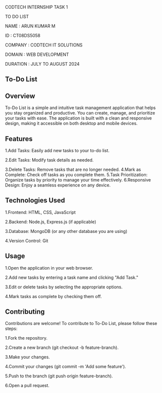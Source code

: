 CODTECH INTERNSHIP TASK 1    

TO DO LIST

NAME : ARUN KUMAR M

ID : CT08DS5058

COMPANY : CODTECH IT SOLUTIONS

DOMAIN : WEB DEVELOPMENT

DURATION : JULY TO AUGUST 2024

## To-Do List


## Overview

To-Do List is a simple and intuitive task management application that helps you stay organized and productive. You can create, manage, and prioritize your tasks with ease. The application is built with a clean and responsive design, making it accessible on both desktop and mobile devices.

## Features

1.Add Tasks: Easily add new tasks to your to-do list.

2.Edit Tasks: Modify task details as needed.

3.Delete Tasks: Remove tasks that are no longer needed.
4.Mark as Complete: Check off tasks as you complete them.
5.Task Prioritization: Organize tasks by priority to manage your time effectively.
6.Responsive Design: Enjoy a seamless experience on any device.

## Technologies Used

1.Frontend: HTML, CSS, JavaScript

2.Backend: Node.js, Express.js (if applicable)

3.Database: MongoDB (or any other database you are using)

4.Version Control: Git

## Usage
1.Open the application in your web browser.

2.Add new tasks by entering a task name and clicking "Add Task."

3.Edit or delete tasks by selecting the appropriate options.

4.Mark tasks as complete by checking them off.

## Contributing

Contributions are welcome! To contribute to To-Do List, please follow these steps:

1.Fork the repository.

2.Create a new branch (git checkout -b feature-branch).

3.Make your changes.

4.Commit your changes (git commit -m 'Add some feature').

5.Push to the branch (git push origin feature-branch).

6.Open a pull request.
